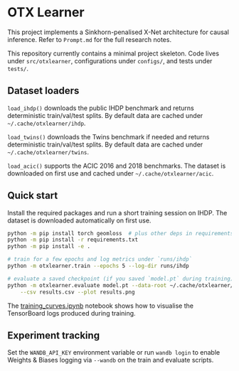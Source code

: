 # OTX Learner

This project implements a Sinkhorn-penalised X-Net architecture for causal inference.
Refer to `Prompt.md` for the full research notes.

This repository currently contains a minimal project skeleton. Code lives under
`src/otxlearner`, configurations under `configs/`, and tests under `tests/`.

## Dataset loaders

`load_ihdp()` downloads the public IHDP benchmark and returns deterministic
train/val/test splits. By default data are cached under `~/.cache/otxlearner/ihdp`.

`load_twins()` downloads the Twins benchmark if needed and returns deterministic
train/val/test splits. By default data are cached under
`~/.cache/otxlearner/twins`.

`load_acic()` supports the ACIC 2016 and 2018 benchmarks. The dataset is
downloaded on first use and cached under `~/.cache/otxlearner/acic`.

## Quick start

Install the required packages and run a short training session on IHDP. The
dataset is downloaded automatically on first use.

```bash
python -m pip install torch geomloss  # plus other deps in requirements.txt
python -m pip install -r requirements.txt
python -m pip install -e .

# train for a few epochs and log metrics under `runs/ihdp`
python -m otxlearner.train --epochs 5 --log-dir runs/ihdp

# evaluate a saved checkpoint (if you saved `model.pt` during training)
python -m otxlearner.evaluate model.pt --data-root ~/.cache/otxlearner/ihdp \
    --csv results.csv --plot results.png
```

The [training_curves.ipynb](notebooks/training_curves.ipynb) notebook shows how
to visualise the TensorBoard logs produced during training.

## Experiment tracking

Set the `WANDB_API_KEY` environment variable or run `wandb login` to enable
Weights & Biases logging via `--wandb` on the train and evaluate scripts.
